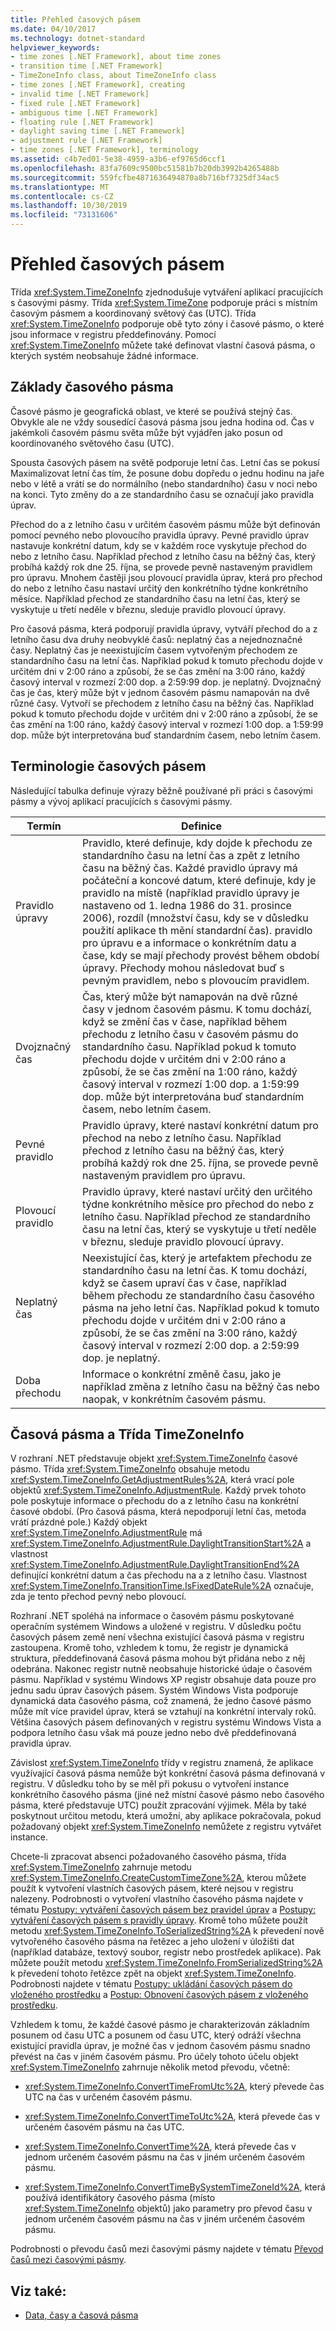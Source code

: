 ```yaml
---
title: Přehled časových pásem
ms.date: 04/10/2017
ms.technology: dotnet-standard
helpviewer_keywords:
- time zones [.NET Framework], about time zones
- transition time [.NET Framework]
- TimeZoneInfo class, about TimeZoneInfo class
- time zones [.NET Framework], creating
- invalid time [.NET Framework]
- fixed rule [.NET Framework]
- ambiguous time [.NET Framework]
- floating rule [.NET Framework]
- daylight saving time [.NET Framework]
- adjustment rule [.NET Framework]
- time zones [.NET Framework], terminology
ms.assetid: c4b7ed01-5e38-4959-a3b6-ef9765d6ccf1
ms.openlocfilehash: 83fa7609c9500bc51581b7b20db3992b4265488b
ms.sourcegitcommit: 559fcfbe4871636494870a8b716bf7325df34ac5
ms.translationtype: MT
ms.contentlocale: cs-CZ
ms.lasthandoff: 10/30/2019
ms.locfileid: "73131606"
---
```

# <a name="time-zone-overview"></a>Přehled časových pásem

Třída <xref:System.TimeZoneInfo> zjednodušuje vytváření aplikací pracujících s časovými pásmy. Třída <xref:System.TimeZone> podporuje práci s místním časovým pásmem a koordinovaný světový čas (UTC). Třída <xref:System.TimeZoneInfo> podporuje obě tyto zóny i časové pásmo, o které jsou informace v registru předdefinovány. Pomocí <xref:System.TimeZoneInfo> můžete také definovat vlastní časová pásma, o kterých systém neobsahuje žádné informace.

## <a name="time-zone-essentials"></a>Základy časového pásma

Časové pásmo je geografická oblast, ve které se používá stejný čas. Obvykle ale ne vždy sousedící časová pásma jsou jedna hodina od. Čas v jakémkoli časovém pásmu světa může být vyjádřen jako posun od koordinovaného světového času (UTC).

Spousta časových pásem na světě podporuje letní čas. Letní čas se pokusí Maximalizovat letní čas tím, že posune dobu dopředu o jednu hodinu na jaře nebo v létě a vrátí se do normálního (nebo standardního) času v noci nebo na konci. Tyto změny do a ze standardního času se označují jako pravidla úprav.

Přechod do a z letního času v určitém časovém pásmu může být definován pomocí pevného nebo plovoucího pravidla úpravy. Pevné pravidlo úprav nastavuje konkrétní datum, kdy se v každém roce vyskytuje přechod do nebo z letního času. Například přechod z letního času na běžný čas, který probíhá každý rok dne 25. října, se provede pevně nastaveným pravidlem pro úpravu. Mnohem častěji jsou plovoucí pravidla úprav, která pro přechod do nebo z letního času nastaví určitý den konkrétního týdne konkrétního měsíce. Například přechod ze standardního času na letní čas, který se vyskytuje u třetí neděle v březnu, sleduje pravidlo plovoucí úpravy.

Pro časová pásma, která podporují pravidla úpravy, vytváří přechod do a z letního času dva druhy neobvyklé časů: neplatný čas a nejednoznačné časy. Neplatný čas je neexistujícím časem vytvořeným přechodem ze standardního času na letní čas. Například pokud k tomuto přechodu dojde v určitém dni v 2:00 ráno a způsobí, že se čas změní na 3:00 ráno, každý časový interval v rozmezí 2:00 dop. a 2:59:99 dop. je neplatný. Dvojznačný čas je čas, který může být v jednom časovém pásmu namapován na dvě různé časy. Vytvoří se přechodem z letního času na běžný čas. Například pokud k tomuto přechodu dojde v určitém dni v 2:00 ráno a způsobí, že se čas změní na 1:00 ráno, každý časový interval v rozmezí 1:00 dop. a 1:59:99 dop. může být interpretována buď standardním časem, nebo letním časem.

## <a name="time-zone-terminology"></a>Terminologie časových pásem

Následující tabulka definuje výrazy běžně používané při práci s časovými pásmy a vývoj aplikací pracujících s časovými pásmy.

| Termín            | Definice |
| --------------- | ---------- |
| Pravidlo úpravy | Pravidlo, které definuje, kdy dojde k přechodu ze standardního času na letní čas a zpět z letního času na běžný čas. Každé pravidlo úpravy má počáteční a koncové datum, které definuje, kdy je pravidlo na místě (například pravidlo úpravy je nastaveno od 1. ledna 1986 do 31. prosince 2006), rozdíl (množství času, kdy se v důsledku použití aplikace th mění standardní čas). pravidlo pro úpravu e a informace o konkrétním datu a čase, kdy se mají přechody provést během období úpravy. Přechody mohou následovat buď s pevným pravidlem, nebo s plovoucím pravidlem. |
| Dvojznačný čas  | Čas, který může být namapován na dvě různé časy v jednom časovém pásmu. K tomu dochází, když se změní čas v čase, například během přechodu z letního času v časovém pásmu do standardního času. Například pokud k tomuto přechodu dojde v určitém dni v 2:00 ráno a způsobí, že se čas změní na 1:00 ráno, každý časový interval v rozmezí 1:00 dop. a 1:59:99 dop. může být interpretována buď standardním časem, nebo letním časem. |
| Pevné pravidlo      | Pravidlo úpravy, které nastaví konkrétní datum pro přechod na nebo z letního času. Například přechod z letního času na běžný čas, který probíhá každý rok dne 25. října, se provede pevně nastaveným pravidlem pro úpravu. |
| Plovoucí pravidlo   | Pravidlo úpravy, které nastaví určitý den určitého týdne konkrétního měsíce pro přechod do nebo z letního času. Například přechod ze standardního času na letní čas, který se vyskytuje u třetí neděle v březnu, sleduje pravidlo plovoucí úpravy. |
| Neplatný čas    | Neexistující čas, který je artefaktem přechodu ze standardního času na letní čas. K tomu dochází, když se časem upraví čas v čase, například během přechodu ze standardního času časového pásma na jeho letní čas. Například pokud k tomuto přechodu dojde v určitém dni v 2:00 ráno a způsobí, že se čas změní na 3:00 ráno, každý časový interval v rozmezí 2:00 dop. a 2:59:99 dop. je neplatný. |
| Doba přechodu | Informace o konkrétní změně času, jako je například změna z letního času na běžný čas nebo naopak, v konkrétním časovém pásmu. |

## <a name="time-zones-and-the-timezoneinfo-class"></a>Časová pásma a Třída TimeZoneInfo

V rozhraní .NET představuje objekt <xref:System.TimeZoneInfo> časové pásmo. Třída <xref:System.TimeZoneInfo> obsahuje metodu <xref:System.TimeZoneInfo.GetAdjustmentRules%2A>, která vrací pole objektů <xref:System.TimeZoneInfo.AdjustmentRule>. Každý prvek tohoto pole poskytuje informace o přechodu do a z letního času na konkrétní časové období. (Pro časová pásma, která nepodporují letní čas, metoda vrátí prázdné pole.) Každý objekt <xref:System.TimeZoneInfo.AdjustmentRule> má <xref:System.TimeZoneInfo.AdjustmentRule.DaylightTransitionStart%2A> a vlastnost <xref:System.TimeZoneInfo.AdjustmentRule.DaylightTransitionEnd%2A> definující konkrétní datum a čas přechodu na a z letního času. Vlastnost <xref:System.TimeZoneInfo.TransitionTime.IsFixedDateRule%2A> označuje, zda je tento přechod pevný nebo plovoucí.

Rozhraní .NET spoléhá na informace o časovém pásmu poskytované operačním systémem Windows a uložené v registru. V důsledku počtu časových pásem země není všechna existující časová pásma v registru zastoupena. Kromě toho, vzhledem k tomu, že registr je dynamická struktura, předdefinovaná časová pásma mohou být přidána nebo z něj odebrána. Nakonec registr nutně neobsahuje historické údaje o časovém pásmu. Například v systému Windows XP registr obsahuje data pouze pro jednu sadu úprav časových pásem. Systém Windows Vista podporuje dynamická data časového pásma, což znamená, že jedno časové pásmo může mít více pravidel úprav, která se vztahují na konkrétní intervaly roků. Většina časových pásem definovaných v registru systému Windows Vista a podpora letního času však má pouze jedno nebo dvě předdefinovaná pravidla úprav.

Závislost <xref:System.TimeZoneInfo> třídy v registru znamená, že aplikace využívající časová pásma nemůže být konkrétní časová pásma definovaná v registru. V důsledku toho by se měl při pokusu o vytvoření instance konkrétního časového pásma (jiné než místní časové pásmo nebo časového pásma, které představuje UTC) použít zpracování výjimek. Měla by také poskytnout určitou metodu, která umožní, aby aplikace pokračovala, pokud požadovaný objekt <xref:System.TimeZoneInfo> nemůžete z registru vytvářet instance.

Chcete-li zpracovat absenci požadovaného časového pásma, třída <xref:System.TimeZoneInfo> zahrnuje metodu <xref:System.TimeZoneInfo.CreateCustomTimeZone%2A>, kterou můžete použít k vytvoření vlastních časových pásem, které nejsou v registru nalezeny. Podrobnosti o vytvoření vlastního časového pásma najdete v tématu [Postupy: vytváření časových pásem bez pravidel úprav](../../../docs/standard/datetime/create-time-zones-without-adjustment-rules.md) a [Postupy: vytváření časových pásem s pravidly úpravy](../../../docs/standard/datetime/create-time-zones-with-adjustment-rules.md). Kromě toho můžete použít metodu <xref:System.TimeZoneInfo.ToSerializedString%2A> k převedení nově vytvořeného časového pásma na řetězec a jeho uložení v úložišti dat (například databáze, textový soubor, registr nebo prostředek aplikace). Pak můžete použít metodu <xref:System.TimeZoneInfo.FromSerializedString%2A> k převedení tohoto řetězce zpět na objekt <xref:System.TimeZoneInfo>. Podrobnosti najdete v tématu [Postupy: ukládání časových pásem do vloženého prostředku](../../../docs/standard/datetime/save-time-zones-to-an-embedded-resource.md) a [Postup: Obnovení časových pásem z vloženého prostředku](../../../docs/standard/datetime/restore-time-zones-from-an-embedded-resource.md).

Vzhledem k tomu, že každé časové pásmo je charakterizován základním posunem od času UTC a posunem od času UTC, který odráží všechna existující pravidla úprav, je možné čas v jednom časovém pásmu snadno převést na čas v jiném časovém pásmu. Pro účely tohoto účelu objekt <xref:System.TimeZoneInfo> zahrnuje několik metod převodu, včetně:

- <xref:System.TimeZoneInfo.ConvertTimeFromUtc%2A>, který převede čas UTC na čas v určeném časovém pásmu.

- <xref:System.TimeZoneInfo.ConvertTimeToUtc%2A>, která převede čas v určeném časovém pásmu na čas UTC.

- <xref:System.TimeZoneInfo.ConvertTime%2A>, která převede čas v jednom určeném časovém pásmu na čas v jiném určeném časovém pásmu.

- <xref:System.TimeZoneInfo.ConvertTimeBySystemTimeZoneId%2A>, která používá identifikátory časového pásma (místo <xref:System.TimeZoneInfo> objektů) jako parametry pro převod času v jednom určeném časovém pásmu na čas v jiném určeném časovém pásmu.

Podrobnosti o převodu časů mezi časovými pásmy najdete v tématu [Převod časů mezi časovými pásmy](../../../docs/standard/datetime/converting-between-time-zones.md).

## <a name="see-also"></a>Viz také:

- [Data, časy a časová pásma](../../../docs/standard/datetime/index.md)
